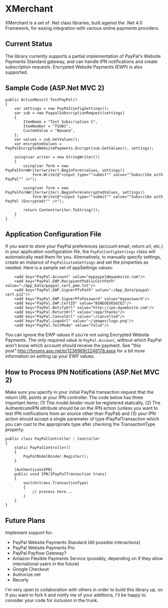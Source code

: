 XMerchant
=========

XMerchant is a set of .Net class libraries, built against the .Net 4.0 Framework, for easing integration with various online payments providers.

Current Status
--------------

The library currently supports a partial implementation of PayPal's Website Payments Standard gateway, and can handle IPN notifications and create subscription requests. Encrypted Website Payments (EWP) is also supported.

Sample Code (ASP.Net MVC 2)
---------------------------

	public ActionResult TestPayPal()
	{
		var settings = new PayPalConfigSettings();
		var sub = new PaypalSubscriptionRequest(settings)
		{
			ItemName = "Test Subscription 1",
			ItemNumber = "TSUB1",
			CustomValue = "Banana",
		};
		var values = sub.GetValues();
		var encryptedValues = PayPalEncryptedWebsitePayments.Encrypt(sub.GetValues(), settings);

		using(var writer = new StringWriter())
		{
			using(var form = new PayPalFormWriter(writer).BeginForm(values, settings))
				form.Write(@"<input type=""submit"" value=""Subscribe with PayPal"" />");

			using(var form = new PayPalFormWriter(writer).BeginForm(encryptedValues, settings))
				form.Write(@"<input type=""submit"" value=""Subscribe with PayPal (Encrypted)"" />");

			return Content(writer.ToString());
		}
	}

Application Configuration File
------------------------------

If you want to store your PayPal preferences (account email, return url, etc.) in your application configuration file, the `PayPalConfigSettings` class will automatically read them for you. Alternatively, to manually specify settings, create an instance of `PayPalCustomSettings` and set the properties as needed. Here is a sample set of appSettings values:

		<add key="PayPal.Account" value="mypaypal@mywebsite.com"/>
		<add key="PayPal.EWP.RecipientPublicCertPath" value="~/App_Data/paypal_cert_pem.txt"/>
		<add key="PayPal.EWP.SignerPfxPath" value="~/App_Data/paypal-cert.p12"/>
		<add key="PayPal.EWP.SignerPfxPassword" value="mypassword"/>
		<add key="PayPal.EWP.CertID" value="BSNEUEX6SGCQJ"/>
		<add key="PayPal.NotifyUrl" value="http://ipn.mywebsite.com"/>
		<add key="PayPal.ReturnUrl" value="/app/thanks"/>
		<add key="PayPal.CancelUrl" value="~/cancelled"/>
		<add key="PayPal.LogoUrl" value="~/images/logo.png"/>
		<add key="PayPal.TestMode" value="false"/>

You can ignore the EWP values if you're not using Encrypted Website Payments. The only required value is `PayPal.Account`, without which PayPal won't know which account should receive the payment. See "this post":http://forums.asp.net/p/1236969/2248178.aspx for a bit more information on setting up your EWP values.

How to Process IPN Notifications (ASP.Net MVC 2)
------------------------------------------------

Make sure you specify in your initial PayPal transaction request that the return URL points at your IPN controller. The code below has three important items: (1) The model binder must be registered statically, (2) The AuthenticateIPN attribute should be on the IPN action (unless you want to test IPN notifications from an source other than PayPal) and (3) your IPN action should accept a single parameter of type IPayPalTransaction which you can cast to the appropriate type after checking the TransactionType property.

	public class PayPalController : Controller
	{
		static PayPalController()
		{
			PayPalModelBinder.Register();
		}

		[AuthenticateIPN]
		public void IPN(IPayPalTransaction trans)
		{
			switch(trans.TransactionType)
			{
				// process here...
			}
		}
	}

Future Plans
------------
Implement support for:

* PayPal Website Payments Standard (All possible interactions)
* PayPal Website Payments Pro
* PayPal Payflow Gateway?
* Amazon Flexible Payments Service (possibly, depending on if they allow international users in the future)
* Google Checkout
* Authorize.net
* Recurly

I'm very open to collaboration with others in order to build this library up, so if you want to fork it and notify me of your additions, I'll be happy to consider your code for inclusion in the trunk.